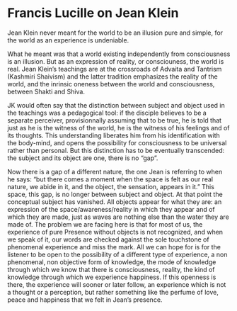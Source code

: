 # Francis  Lucille on Jean Klein

Jean Klein never meant for the world to be an illusion pure and simple, for the world as an experience is undeniable.&nbsp;

What he meant was that a world existing independently from consciousness is an illusion. But as an expression of reality, or consciouness, the world is real. Jean Klein&rsquo;s teachings are at the crossroads of Advaita and Tantrism (Kashmiri Shaivism) and the latter tradition emphasizes the reality of the world, and the inrinsic oneness between the world and consciousness, between Shakti and Shiva.

JK would often say that the distinction between subject and object used in the teachings was a pedagogical tool: if the disciple believes to be a separate perceiver, provisionnally assuming that to be true, he is told that just as he is the witness of the world, he is the witness of his feelings and of its thoughts. This understanding liberates him from his identification with the body-mind, and opens the possibility for consciousness to be universal rather than personal. But this distinction has to be eventually transcended: the subject and its object are one, there is no &ldquo;gap&rdquo;.

Now there is a gap of a different nature, the one Jean is referring to when he says: &ldquo;but there comes a moment when the space is felt as our real nature, we abide in it, and the object, the sensation, appears in it.&rdquo; This space, this gap, is no longer between subject and object. At that point the conceptual subject has vanished. All objects appear for what they are: an expression of the space/awareness/reality in which they appear and of which they are made, just as waves are nothing else than the water they are made of. The problem we are facing here is that for most of us, the experience of pure Presence without objects is not recognized, and when we speak of it, our words are checked against the sole touchstone of phenomenal experience and miss the mark. All we can hope for is for the listener to be open to the possibility of a different type of experience, a non phenomenal, non objective form of knowledge, the mode of knowledge through which we know that there is consciousness, reality, the kind of knowledge through which we experience happiness. If this openness is there, the experience will sooner or later follow, an experience which is not a thought or a perception, but rather something like the perfume of love, peace and happiness that we felt in Jean&rsquo;s presence.

